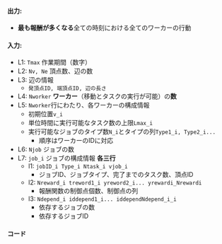 #### 出力:
* **最も報酬が多くなる**全ての時刻における全てのワーカーの行動

#### 入力:
* L1: `Tmax` 作業期間（数字）
* L2: `Nv, Ne` 頂点数、辺の数
* L3: 辺の情報
  * `発頂点ID, 端頂点ID, 辺の長さ`
* L4: `Nworker` **ワーカー**（移動とタスクの実行が可能）の**数**
* L5: `Nworker`行にわたり、各ワーカーの構成情報
  * 初期位置`v_i`
  * 単位時間に実行可能なタスク数の上限`Lmax_i`
  * 実行可能なジョブのタイプ数`N_i`とタイプの列`Type1_i, Type2_i...`
    * 順序はワーカーのIDに対応
* L6: `Njob` ジョブの数
* L7: `job_i` ジョブの構成情報 **各三行**
  * l1: `jobID_i Type_i Ntask_i vjob_i`
    * ジョブID、ジョブタイプ、完了までのタスク数、頂点ID
  * l2: `Nreward_i treword1_i yreword2_i... yrewardi_Nrewardi`
    * 報酬関数の制御点個数、制御点の列
  * l3: `Ndepend_i iddepend1_i... iddependNdepend_i_i`
    * 依存するジョブの数
    * 依存するジョブID

#### コード
